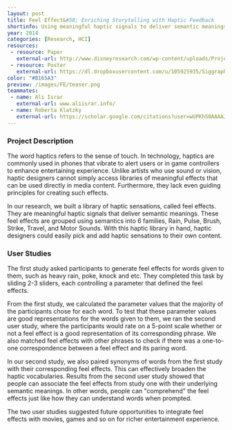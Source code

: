 ```yaml
---
layout: post
title: Feel Effect&#58; Enriching Storytelling with Haptic Feedback
shortinfo: Using meaningful haptic signals to deliver semantic meanings in stories for children.
year: 2014
categories: [Research, HCI]
resources: 
 - resource: Paper
   external-url: http://www.disneyresearch.com/wp-content/uploads/Project_FeelEffects_SAP2014_paper.pdf
 - resource: Poster
   external-url: https://dl.dropboxusercontent.com/u/105925935/Siggraph_poster_v6-01.png 
color: "#B165A3"
preview: /images/FE/teaser.png
teammates:
 - name: Ali Israr
   external-url: www.aliisrar.info/
 - name: Roberta Klatzky
   external-url: https://scholar.google.com/citations?user=wUPKh58AAAAJ
---
```


### Project Description
The word haptics refers to the sense of touch. In technology, haptics are commonly used in phones that vibrate to alert users or in game controllers to enhance entertaining experience. Unlike artists who use sound or vision, haptic designers cannot simply access libraries of meaningful effects that can be used directly in media content. Furthermore, they lack even guiding principles for creating such effects.

In our research, we built a library of haptic sensations, called feel effects. They are meaningful haptic signals that deliver semantic meanings. These feel effects are grouped using semantics into 6 families, Rain, Pulse, Brush, Strike, Travel, and Motor Sounds. With this haptic library in hand, haptic designers could easily pick and add haptic sensations to their own content.

### User Studies
The first study asked participants to generate feel effects for words given to them, such as heavy rain, poke, knock and etc. They completed this task by sliding 2-3 sliders, each controlling a parameter that defined the feel effects.

From the first study, we calculated the parameter values that the majority of the participants chose for each word. To test that these parameter values are good representations for the words given to them, we ran the second user study, where the participants would rate on a 5-point scale whether or not a feel effect is a good representation of its corresponding phrase. We also matched feel effects with other phrases to check if there was a one-to-one correspondence between a feel effect and its paring word.

In our second study, we also paired synonyms of words from the first study with their corresponding feel effects. This can effectively broaden the haptic vocabularies. Results from the second user study showed that people can associate the feel effects from study one with their underlying semantic meanings. In other words, people can "comprehend" the feel effects just like how they can understand words when prompted.

The two user studies suggested future opportunities to integrate feel effects with movies, games and so on for richer entertainment experience.